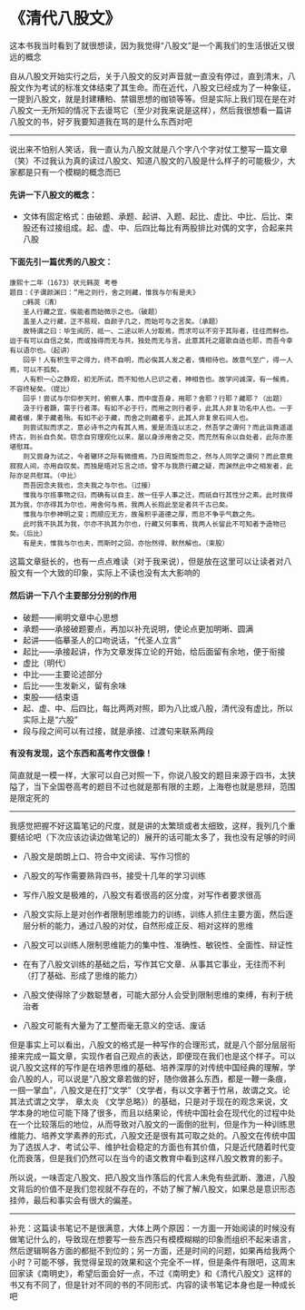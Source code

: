 # 《清代八股文》

<!--more-->

这本书我当时看到了就很想读，因为我觉得“八股文”是一个离我们的生活很近又很远的概念

自从八股文开始实行之后，关于八股文的反对声音就一直没有停过，直到清末，八股文作为考试的标准文体结束了其生命。而在近代，八股文已经成为了一种象征，一提到八股文，就是封建糟粕、禁锢思想的枷锁等等。但是实际上我们现在是在对八股文一无所知的情况下去谩骂它（至少对我来说是这样），然后我很想看一篇讲八股文的书，好歹我要知道我在骂的是什么东西对吧

---

说出来不怕别人笑话，我一直认为八股文就是八个字八个字对仗工整写一篇文章（笑）不过我认为真的读过八股文、知道八股文的八股是什么样子的可能极少，大家都是只有一个模糊的概念而已

#### 先讲一下八股文的概念：

- 文体有固定格式：由破题、承题、起讲、入题、起比、虚比、中比、后比、束股还有过接组成。起、虚、中、后四比每比有两股排比对偶的文字，合起来共八股

#### 下面先引一篇优秀的八股文：

```
康熙十二年（1673）状元韩菼 考卷
题目：《子谓颜渊曰：“用之则行，舍之则藏，惟我与尔有是夫》
　　□韩菼（清）
　　圣人行藏之宜，俟能者而始微示之也。（破题）
　　盖圣人之行藏，正不易规，自颜子几之，而始可与之言矣。（承题）
　　故特谓之曰：毕生阅历，祗一、二途以听人分取焉，而求可以不穷于其际者，往往而鲜也。迨于有可以自信之矣，而或独得而无与共，独处而无与言。此意其托之寤歌自适也耶，而吾今幸有以语尔也。（起讲）
　　回乎！人有积生平之得力，终不自明，而必俟其人发之者，情相待也。故意气至广，得一人焉，可以不孤矣。
　　人有积一心之静观，初无所试，而不知他人已识之者，神相告也。故学问诚深，有一候焉，不容终秘矣。（提比）
　　回乎！尝试与尔仰参天时，俯察人事，而中度吾身，用耶？舍耶？行耶？藏耶？（出题）
　　汲于行者蹶，需于行者滞。有如不必于行，而用之则行者乎，此其人非复功名中人也。一于藏者缓，果于藏者殆。有如不必于藏，而舍之则藏者乎，此其人非复泉石间人也。
　　则尝试拟而求之，意必诗书之内有其人焉，爰是流连以志之，然吾学之谓何？而此诣竟遥遥终古，则长自负矣。窃念自穷理观化以来，屡以身涉用舍之交，而充然有余以自处者，此际亦差堪慰耳。
　　则又尝身为试之，今者辙环之际有微擅焉，乃日周旋而忽之，然与人同学之谓何？而此意竟寂寂人间，亦用自叹矣。而独是晤对忘言之顷，曾不与我质行藏之疑，而渊然此中之相发者，此际亦足共慰耳。（中比）
　　而吾因念夫我也，念夫我之与尔也。（过接）
　　惟我与尔揽事物之归，而确有以自主，故一任乎人事之迁，而祇自行其性分之素。此时我得其为我，尔亦得其为尔也，用舍何与焉，我两人长抱此至足者共千古已矣。
　　惟我与尔参神明之变；而顺应无方，故虽积乎道德之厚，而总不争乎气数之先。
　　此时我不执其为我，尔亦不执其为尔也，行藏又何事焉，我两人长留此不可知者予造物已矣。（后比）
　　有是夫，惟我与尔也夫，而斯时之回，亦怡然得、默然解也。（束股）
```

这篇文章挺长的，也有一点点难读（对于我来说），但是放在这里可以让读者对八股文有一个大致的印象，实际上不读也没有太大影响的

#### 然后讲一下八个主要部分分别的作用

- 破题——阐明文章中心思想
- 承题——承接破题要点，再加以补充说明，使论点更加明晰、圆满
- 起讲——临摹圣人的口吻说话，“代圣人立言”
- 起比——承接起讲，作为文章发挥立论的开始，给后面留有余地，便于衔接
- 虚比（明代）
- 中比——主要论述部分
- 后比——生发新义，留有余味
- 束股——结束语
- 起、虚、中、后四比，每比两两对照，即为八比或八股，清代没有虚比，所以实际上是“六股”
- 段与段之间可以有过接，就是承接、过渡句来联系两段

#### 有没有发现，这个东西和高考作文很像！

简直就是一模一样，大家可以自己对照一下，你说八股文的题目来源于四书，太狭隘了，当下全国卷高考的题目不过也就是那有限的主题，上海卷也就是思辩，范围是限定死的

---

我感觉把握不好这篇笔记的尺度，就是讲的太繁琐或者太细致，这样，我列几个重要结论吧（下次应该边读边做笔记的）展开的话可能太多了，我也没有足够的时间

- 八股文是朗朗上口、符合中文阅读、写作习惯的
- 八股文的写作需要熟背四书，接受十几年的学习训练

- 写作八股文是极难的，八股文有着很高的区分度，对写作者要求很高

- 八股文实际上是对创作者限制思维能力的训练，训练人抓住主要方面，然后逐层分析的能力，通过八股的对仗，自然形成正反、相对这样的思维
- 八股文可以训练人限制思维能力的集中性、准确性、敏锐性、全面性、辩证性
- 在有了八股文训练的基础之后，写作其它文章、从事其它事业，无往而不利（打了基础、形成了思维的能力）
- 八股文使得除了少数聪慧者，可能大部分人会受到限制思维的束缚，有利于统治者
- 八股文可能有大量为了工整而毫无意义的空话、废话

但是事实上可以看出，八股文的格式是一种写作的合理形式，就是八个部分层层衔接来完成一篇文章，实现作者自己观点的表达，即便现在我们也是这个样子。可以说八股文这样的写作是在培养思维的基础、培养深厚的对传统中国经典的理解，学会八股的人，可以说是“八股文章若做的好，随你做甚么东西，都是一鞭一条痕，一掴一掌血”，八股文是在打“文学”（文学者，有以文字著于竹帛，故谓之文。论其法式谓之文学， 章太炎 《文学总略》）的基础，只是对于现在的观念来说，文学本身的地位可能下降了很多，而且以结果论，传统中国社会在现代化的过程中处在一个比较落后的地位，从而导致对八股文的一面倒的批判，但是作为一种训练思维能力、培养文学素养的形式，八股文还是很有其可取之处的。八股文在传统中国为了选拔人才、考试公平、维护社会稳定的方面也有其价值，只是近代随着时代变化而衰落，但是我们仍然可以在当今的语文教育中看到这样八股文教育的影子。

所以说，一味否定八股文、把八股文当作落后的代言人未免有些武断、激进，八股文背后的价值不是我们忽视就不存在的，不妨了解了解八股文，如果总是意识形态挂帅，最后和事实会有很大的偏差。

---

补充：这篇读书笔记不是很满意，大体上两个原因：一方面一开始阅读的时候没有做笔记什么的，导致现在想要写一些东西只有模模糊糊的印象而组织不起来语言，然后逻辑啊各方面的都挺不到位的；另一方面，还是时间的问题，如果再给我两个小时？可能不够，我觉得呈现的效果和这个完全不一样，但是条件有限吧，这周末回家读《南明史》，希望后面会好一点，不过《南明史》和《清代八股文》这样的书又有不同了，但是针对不同的书的不同形式、内容的读书笔记本身也是一种成长吧

